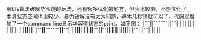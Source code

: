 用bfs算法破解华容道的玩法，还有很多优化的地方，但我比较懒，不想优化了，本身状态空间也比较少，暴力破解没有太大问题，基本几秒钟就可以了，代码里增加了一个command line显示华容道状态的print，如下图：
|¯¯||¯¯¯¯¯¯||¯¯|
|  ||      ||  |
|  ||      ||  |
|__||______||__|
|¯¯||¯¯¯¯¯¯||¯¯|
|  ||______||  |
|  ||¯¯||¯¯||  |
|__||__||__||__|
|¯¯|        |¯¯|
|__|        |__|
